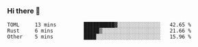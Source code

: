 ### Hi there 👋

<!--
**WShiBin/WShiBin** is a ✨ _special_ ✨ repository because its `README.md` (this file) appears on your GitHub profile.

Here are some ideas to get you started:

- 🔭 I’m currently working on ...
- 🌱 I’m currently learning ...
- 👯 I’m looking to collaborate on ...
- 🤔 I’m looking for help with ...
- 💬 Ask me about ...
- 📫 How to reach me: ...
- 😄 Pronouns: ...
- ⚡ Fun fact: ...
-->

<!--START_SECTION:waka-->

```text
TOML     13 mins         ██████████▓░░░░░░░░░░░░░░   42.65 %
Rust     6 mins          █████▒░░░░░░░░░░░░░░░░░░░   21.66 %
Other    5 mins          ████░░░░░░░░░░░░░░░░░░░░░   15.96 %
```

<!--END_SECTION:waka-->
